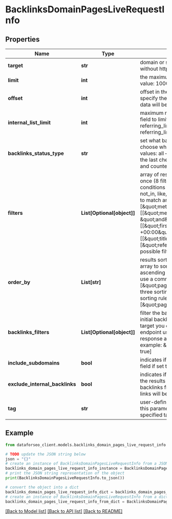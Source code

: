# BacklinksDomainPagesLiveRequestInfo


## Properties

Name | Type | Description | Notes
------------ | ------------- | ------------- | -------------
**target** | **str** | domain or subdomain required field a domain or a subdomain should be specified without https:// and www. example: forbes.com | [optional] 
**limit** | **int** | the maximum number of returned pages optional field default value: 100 maximum value: 1000 | [optional] 
**offset** | **int** | offset in the results array of returned pages optional field default value: 0 if you specify the 10 value, the first ten pages in the results array will be omitted and the data will be provided for the successive pages | [optional] 
**internal_list_limit** | **int** | maximum number of elements within internal arrays optional field you can use this field to limit the number of elements within the following arrays: referring_links_tld referring_links_types referring_links_attributes referring_links_platform_types referring_links_semantic_locations default value: 10 maximum value: 1000 | [optional] 
**backlinks_status_type** | **str** | set what backlinks to return and count optional field you can use this field to choose what backlinks will be returned and used for aggregated metrics; possible values: all – all backlinks will be returned and counted; live – backlinks found during the last check will be returned and counted; lost – lost backlinks will be returned and counted; default value: live | [optional] 
**filters** | **List[Optional[object]]** | array of results filtering parameters optional field you can add several filters at once (8 filters maximum) you should set a logical operator and, or between the conditions the following operators are supported: regex, not_regex, &#x3D;, &lt;&gt;, in, not_in, like, not_like, ilike, not_ilike you can use the % operator with like and not_like to match any string of zero or more characters example: [\&quot;meta.internal_links_count\&quot;,\&quot;&gt;\&quot;,\&quot;1\&quot;] [[\&quot;meta.external_links_count\&quot;,\&quot;&gt;\&quot;,\&quot;2\&quot;], \&quot;and\&quot;, [\&quot;backlinks\&quot;,\&quot;&gt;\&quot;,\&quot;10\&quot;]] [[\&quot;first_visited\&quot;,\&quot;&gt;\&quot;,\&quot;2017-10-23 11:31:45 +00:00\&quot;], \&quot;and\&quot;, [[\&quot;title\&quot;,\&quot;like\&quot;,\&quot;%seo%\&quot;],\&quot;or\&quot;,[\&quot;referring_domains\&quot;,\&quot;&gt;\&quot;,\&quot;10\&quot;]]] The full list of possible filters is available here. | [optional] 
**order_by** | **List[str]** | results sorting rules optional field you can use the same values as in the filters array to sort the results possible sorting types: asc – results will be sorted in the ascending order desc – results will be sorted in the descending order you should use a comma to set up a sorting type example: [\&quot;page_summary.backlinks,desc\&quot;] note that you can set no more than three sorting rules in a single request you should use a comma to separate several sorting rules example: [\&quot;page_summary.backlinks,desc\&quot;,\&quot;page_summary.rank,asc\&quot;] | [optional] 
**backlinks_filters** | **List[Optional[object]]** | filter the backlinks of your target optional field you can use this field to filter the initial backlinks that will be included in the dataset for aggregated metrics for your target you can filter the backlinks by all fields available in the response of this endpoint using this parameter, you can include only dofollow backlinks in the response and create a flexible backlinks dataset to calculate the metrics for example: \&quot;backlinks_filters\&quot;: [\&quot;dofollow\&quot;, \&quot;&#x3D;\&quot;, true] | [optional] 
**include_subdomains** | **bool** | indicates if the subdomains of the target will be included in the search optional field if set to false, the subdomains will be ignored default value: true | [optional] 
**exclude_internal_backlinks** | **bool** | indicates if internal backlinks from subdomains to the target will be excluded from the results optional field if set to true, the results will not include data on internal backlinks from subdomains of the same domain as target if set to false, internal links will be included in the results default value: true | [optional] 
**tag** | **str** | user-defined task identifier optional field the character limit is 255 you can use this parameter to identify the task and match it with the result you will find the specified tag value in the data object of the response | [optional] 

## Example

```python
from dataforseo_client.models.backlinks_domain_pages_live_request_info import BacklinksDomainPagesLiveRequestInfo

# TODO update the JSON string below
json = "{}"
# create an instance of BacklinksDomainPagesLiveRequestInfo from a JSON string
backlinks_domain_pages_live_request_info_instance = BacklinksDomainPagesLiveRequestInfo.from_json(json)
# print the JSON string representation of the object
print(BacklinksDomainPagesLiveRequestInfo.to_json())

# convert the object into a dict
backlinks_domain_pages_live_request_info_dict = backlinks_domain_pages_live_request_info_instance.to_dict()
# create an instance of BacklinksDomainPagesLiveRequestInfo from a dict
backlinks_domain_pages_live_request_info_from_dict = BacklinksDomainPagesLiveRequestInfo.from_dict(backlinks_domain_pages_live_request_info_dict)
```
[[Back to Model list]](../README.md#documentation-for-models) [[Back to API list]](../README.md#documentation-for-api-endpoints) [[Back to README]](../README.md)


